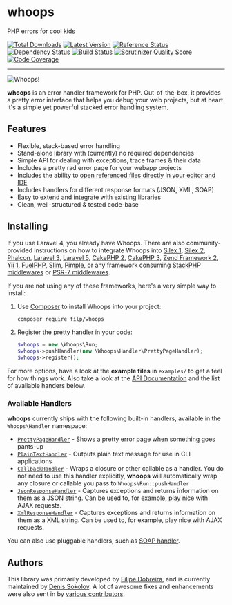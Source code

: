# whoops
PHP errors for cool kids

[![Total Downloads](https://img.shields.io/packagist/dm/filp/whoops.svg)](https://packagist.org/packages/filp/whoops)
[![Latest Version](http://img.shields.io/packagist/v/filp/whoops.svg)](https://packagist.org/packages/filp/whoops)
[![Reference Status](https://www.versioneye.com/php/filp:whoops/reference_badge.svg?style=flat)](https://www.versioneye.com/php/filp:whoops/references)
[![Dependency Status](https://www.versioneye.com/php/filp:whoops/1.1.5/badge.svg)](https://www.versioneye.com/php/filp:whoops/1.1.5)
[![Build Status](https://travis-ci.org/filp/whoops.svg?branch=master)](https://travis-ci.org/filp/whoops)
[![Scrutinizer Quality Score](https://scrutinizer-ci.com/g/filp/whoops/badges/quality-score.png?s=6225c36f2a2dd1fdca11ecc7b10b29105c8c62bd)](https://scrutinizer-ci.com/g/filp/whoops)
[![Code Coverage](https://scrutinizer-ci.com/g/filp/whoops/badges/coverage.png?s=711feb2069144d252d111b211965ffb19a7d09a8)](https://scrutinizer-ci.com/g/filp/whoops)

-----

![Whoops!](http://i.imgur.com/0VQpe96.png)

**whoops** is an error handler framework for PHP. Out-of-the-box, it provides a pretty
error interface that helps you debug your web projects, but at heart it's a simple yet
powerful stacked error handling system.

## Features

- Flexible, stack-based error handling
- Stand-alone library with (currently) no required dependencies
- Simple API for dealing with exceptions, trace frames & their data
- Includes a pretty rad error page for your webapp projects
- Includes the ability to [open referenced files directly in your editor and IDE](docs/Open%20Files%20In%20An%20Editor.md)
- Includes handlers for different response formats (JSON, XML, SOAP)
- Easy to extend and integrate with existing libraries
- Clean, well-structured & tested code-base

## Installing
If you use Laravel 4, you already have Whoops. There are also community-provided instructions on how to integrate Whoops into
[Silex 1](https://github.com/whoops-php/silex-1),
[Silex 2](https://github.com/texthtml/whoops-silex),
[Phalcon](https://github.com/whoops-php/phalcon),
[Laravel 3](https://gist.github.com/hugomrdias/5169713#file-start-php),
[Laravel 5](https://github.com/GrahamCampbell/Laravel-Exceptions),
[CakePHP 2](https://github.com/oldskool/WhoopsCakephp/tree/cake2),
[CakePHP 3](https://github.com/oldskool/WhoopsCakephp),
[Zend Framework 2](https://github.com/ghislainf/zf2-whoops),
[Yii 1](https://github.com/igorsantos07/yii-whoops),
[FuelPHP](https://github.com/indigophp/fuel-whoops),
[Slim](https://github.com/zeuxisoo/php-slim-whoops/),
[Pimple](https://github.com/texthtml/whoops-pimple),
or any framework consuming [StackPHP middlewares](https://github.com/thecodingmachine/whoops-stackphp)
or [PSR-7 middlewares](https://github.com/franzliedke/whoops-middleware).

If you are not using any of these frameworks, here's a very simple way to install:

1. Use [Composer](http://getcomposer.org) to install Whoops into your project:

    ```bash
    composer require filp/whoops
    ```

1. Register the pretty handler in your code:

    ```php
    $whoops = new \Whoops\Run;
    $whoops->pushHandler(new \Whoops\Handler\PrettyPageHandler);
    $whoops->register();
    ```

For more options, have a look at the **example files** in `examples/` to get a feel for how things work. Also take a look at the [API Documentation](docs/API%20Documentation.md) and the list of available handers below.

### Available Handlers

**whoops** currently ships with the following built-in handlers, available in the `Whoops\Handler` namespace:

- [`PrettyPageHandler`](https://github.com/filp/whoops/blob/master/src/Whoops/Handler/PrettyPageHandler.php) - Shows a pretty error page when something goes pants-up
- [`PlainTextHandler`](https://github.com/filp/whoops/blob/master/src/Whoops/Handler/PlainTextHandler.php) - Outputs plain text message for use in CLI applications
- [`CallbackHandler`](https://github.com/filp/whoops/blob/master/src/Whoops/Handler/CallbackHandler.php) - Wraps a closure or other callable as a handler. You do not need to use this handler explicitly, **whoops** will automatically wrap any closure or callable you pass to `Whoops\Run::pushHandler`
- [`JsonResponseHandler`](https://github.com/filp/whoops/blob/master/src/Whoops/Handler/JsonResponseHandler.php) - Captures exceptions and returns information on them as a JSON string. Can be used to, for example, play nice with AJAX requests.
- [`XmlResponseHandler`](https://github.com/filp/whoops/blob/master/src/Whoops/Handler/XmlResponseHandler.php) - Captures exceptions and returns information on them as a XML string. Can be used to, for example, play nice with AJAX requests.

You can also use pluggable handlers, such as [SOAP handler](https://github.com/whoops-php/soap).

## Authors

This library was primarily developed by [Filipe Dobreira](https://github.com/filp), and is currently maintained by [Denis Sokolov](https://github.com/denis-sokolov). A lot of awesome fixes and enhancements were also sent in by [various contributors](https://github.com/filp/whoops/contributors).
